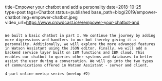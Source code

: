 title=Empower your chatbot and add a personality
date=2018-10-25
type=post
tags=Chatbot
status=published
base_path=blog/2019/empower-chatbot
img=empower-chatbot.jpeg
video_url=https://www.crowdcast.io/e/empower-your-chatbot-and
~~~~~~

We built a basic chatbot in part I. We continue the journey by adding more digressions and handlers to our bot thereby giving it a personality. Additionally, we will explore the more advanced features in Watson Assistant using the JSON editor. Finally, we will add a backend service layer built on IBM functions and IBM cloud. This enables our chatbot to queries other systems and databases to better assist the user during a conversation. We will go into the two types of communications offered in Watson Assistant - server and client.

4-part online meetup series (meetup #2)
